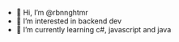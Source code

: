 - 👋 Hi, I’m @rbnnghtmr
- 👀 I’m interested in backend dev
- 🌱 I’m currently learning c#, javascript and java

<!---
rbnnghtmr/rbnnghtmr is a ✨ special ✨ repository because its `README.md` (this file) appears on your GitHub profile.
You can click the Preview link to take a look at your changes.
--->
